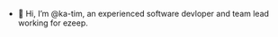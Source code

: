 - 👋 Hi, I’m @ka-tim, an experienced software devloper and team lead working for ezeep.

<!---
ka-tim/ka-tim is a ✨ special ✨ repository because its `README.md` (this file) appears on your GitHub profile.
You can click the Preview link to take a look at your changes.
--->
